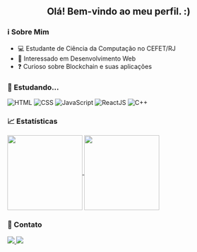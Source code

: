 <h2 align="center">Olá! Bem-vindo ao meu perfil. :)</h2>

### ℹ️ Sobre Mim

- 💻 Estudante de Ciência da Computação no CEFET/RJ
- 👀 Interessado em Desenvolvimento Web
- ❓ Curioso sobre Blockchain e suas aplicações

### 📖 Estudando...

![HTML](https://img.shields.io/badge/HTML5-E34F26?style=for-the-badge&logo=html5&logoColor=white) ![CSS](https://img.shields.io/badge/CSS3-1572B6?style=for-the-badge&logo=css3&logoColor=white) ![JavaScript](https://img.shields.io/badge/JavaScript-323330?style=for-the-badge&logo=javascript&logoColor=F7DF1E) ![ReactJS](https://img.shields.io/badge/react-%2320232a.svg?style=for-the-badge&logo=react&logoColor=%2361DAFB) ![C++](https://img.shields.io/badge/C++-00599C.svg?style=for-the-badge&logo=C++&logoColor=white) 

### 📈 Estatísticas

<a href="https://github.com/anuraghazra/github-readme-stats">
  <img height=170 align="center" src="https://github-readme-stats.vercel.app/api?username=dynorph&rank_icon=github&theme=transparent"/>
</a>
<a href="https://github.com/anuraghazra/convoychat">
  <img height=170 align="center" src="https://github-readme-stats.vercel.app/api/top-langs?username=dynorph&theme=transparent&layout=compact&langs_count=8&hide_progress=true&card_width=320" />
</a>

### 💬 Contato

<div id="Social">
  <a alt="LinkedIn" href="https://www.linkedin.com/in/erickmsilva19/">
    <img src="https://img.shields.io/badge/LinkedIn-0077B5?style=for-the-badge&logo=linkedin&logoColor=white"></img>
  </a>
  <a alt="Gmail" href="https://mail.google.com/mail/u/0/#inbox?compose=CllgCJTKXCdcXfVJKdhkQKSDqNDTRCszBpvfKpMrpKKvgJHDWblJBtRhHDvPbJMpQVQxrGFVRSV">
    <img src="https://img.shields.io/badge/Gmail-D14836?style=for-the-badge&logo=gmail&logoColor=white"></img>
  </a>
</div>
